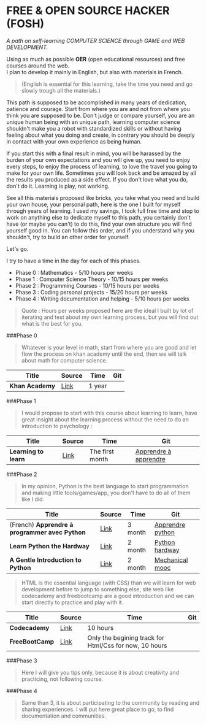 # FREE & OPEN SOURCE HACKER (FOSH) 
*A path on self-learning COMPUTER SCIENCE through GAME and WEB DEVELOPMENT.*

Using as much as possible **OER** (open educational resources) and free courses around the web.  
I plan to develop it mainly in English, but also with materials in French.  

>(English is essential for this learning, take the time you need and go slowly trough all the materials.)  

This path is supposed to be accomplished in many years of dedication, patience and courage. Start from where you are and not from where you think you are supposed to be. Don't judge or compare yourself, you are an unique human being with an unique path, learning computer science shouldn't make you a robot with standardized skills or without having feeling about what you doing and create, in contrary you should be deeply in contact with your own experience as being human.

If you start this with a final result in mind, you will be harassed by the burden of your own expectations and you will give up, you need to enjoy every steps, to enjoy the process of learning, to love the travel you going to make for your own life. Sometimes you will look back and be amazed by all the results you produced as a side effect. If you don't love what you do, don't do it. Learning is play, not working.

See all this materials proposed like bricks, you take what you need and build your own house, your personal path, here is the one I built for myself through years of learning. I used my savings, I took full free time and stop to work on anything else to dedicate myself to this path, you certainly don't have (or maybe you can't) to do this, find your own structure you will find yourself good in. You can follow this order, and if you understand why you shouldn't, try to build an other order for yourself.

Let's go.

I try to have a time in the day for each of this phases.  
* Phase 0 : Mathematics - 5/10 hours per weeks
* Phase 1 : Computer Science Theory - 10/15 hours per weeks
* Phase 2 : Programming Courses - 10/15 hours per weeks
* Phase 3 : Coding personal projects - 15/20 hours per weeks
* Phase 4 : Writing documentation and helping - 5/10 hours per weeks

>Quote : Hours per weeks proposed here are the ideal I built by lot of iterating and test about my own learning process, but you will find out what is the best for you.

###Phase 0

>Whatever is your level in math, start from where you are good and let flow the process on khan academy until the end, then we will talk about math for computer science.

|Title|Source|Time|Git|
|---|---|---|---|
|**Khan Academy**|[Link](https://www.khanacademy.org/mission/math)|1 year||

###Phase 1

>I would propose to start with this course about learning to learn, have great insight about the learning process without the need to do an introduction to psychology :

|Title|Source|Time|Git|
|---|---|---|---|
| **Learning to learn** | [Link](https://www.coursera.org/learn/learning-how-to-learn) | The first month |[Apprendre à apprendre](apprendre-apprendre)|

###Phase 2

>In my opinion, Python is the best language to start programmation and making little tools/games/app, you don't have to do all of them like I did.

|Title|Source|Time|Git|
|---|---|---|---|
|(French) **Apprendre à programmer avec Python**|[Link](http://python.developpez.com/cours/apprendre-python3/)| 3 month | [Apprendre python](apprendre-python)|
|**Learn Python the Hardway**|[Link](http://learnpythonthehardway.org/book)|2 month| [Python hardway](python-hardway)|
|**A Gentle Introduction to Python**|[Link](http://mechanicalmooc.org/)|2 month|[Mechanical mooc](mechanical-mooc)|

>HTML is the essential language (with CSS) than we will learn for web development before to jump to something else, site web like codecademy and freebootcamp are a good introduction and we can start directly to practice and play with it.

|Title|Source|Time|Git|
|---|---|---|---|
|**Codecademy**|[Link](https://www.codecademy.com/en/tracks/web)|10 hours||
|**FreeBootCamp**|[Link](http://freecodecamp.com/map)|Only the begining track for Html/Css for now, 10 hours||

###Phase 3

>Here I will give you tips only, because it is about creativity and practicing, not following course.

###Phase 4

>Same than 3, it is about participating to the community by reading and sharing experiences. I will put here great place to go, to find documentation and communities.